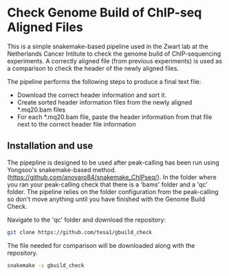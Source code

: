 # Check Genome Build of ChIP-seq Aligned Files

This is a simple snakemake-based pipeline used in the Zwart lab at the Netherlands Cancer Intitute to check the genome build 
of ChIP-sequencing experiments. A correctly aligned file (from previous experiments) is used as a comparison to check the 
header of the newly aligned files.

The pipeline performs the following steps to produce a final text file:
  - Download the correct header information and sort it.
  - Create sorted header information files from the newly aligned *.mq20.bam files
  - For each *.mq20.bam file, paste the header information from that file next to the correct header file information
  
 ## Installation and use  ##
 The pipepline is designed to be used after peak-calling has been run using Yongsoo's snakemake-based method.
 (https://github.com/anoyaro84/snakemake_ChIPseq/). In the folder where you ran your peak-calling check that there is a 'bams' 
 folder and a 'qc' folder. The pipeline relies on the folder configuration from the peak-calling so don't move anything until
 you have finished with the Genome Build Check.
 
 Navigate to the 'qc' folder and download the repository:
 
 ```bash
 git clone https://github.com/tesa1/gbuild_check
 ```
 
 The file needed for comparison will be downloaded along with the repository.
 
 ```bash
 snakemake -s gbuild_check
 ```
 
